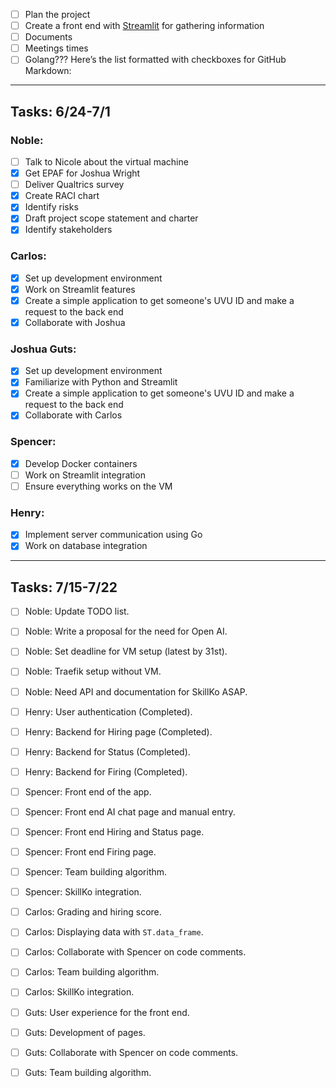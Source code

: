 - [ ] Plan the project
- [ ] Create a front end with [Streamlit](https://streamlit.io/) for gathering information
- [ ] Documents
- [ ] Meetings times
- [ ] Golang???
Here’s the list formatted with checkboxes for GitHub Markdown:

---

## Tasks: 6/24-7/1

### Noble:
- [ ] Talk to Nicole about the virtual machine
- [x] Get EPAF for Joshua Wright
- [ ] Deliver Qualtrics survey
- [x] Create RACI chart
- [x] Identify risks
- [x] Draft project scope statement and charter
- [x] Identify stakeholders

### Carlos:
- [x] Set up development environment
- [x] Work on Streamlit features
- [x] Create a simple application to get someone's UVU ID and make a request to the back end
- [x] Collaborate with Joshua

### Joshua Guts:
- [x] Set up development environment
- [x] Familiarize with Python and Streamlit
- [x] Create a simple application to get someone's UVU ID and make a request to the back end
- [x] Collaborate with Carlos

### Spencer:
- [x] Develop Docker containers
- [ ] Work on Streamlit integration
- [ ] Ensure everything works on the VM

### Henry:
- [x] Implement server communication using Go
- [x] Work on database integration

---
## Tasks: 7/15-7/22

- [ ] Noble: Update TODO list.
- [ ] Noble: Write a proposal for the need for Open AI.
- [ ] Noble: Set deadline for VM setup (latest by 31st).
- [ ] Noble: Traefik setup without VM.
- [ ] Noble: Need API and documentation for SkillKo ASAP.

- [ ] Henry: User authentication (Completed).
- [ ] Henry: Backend for Hiring page (Completed).
- [ ] Henry: Backend for Status (Completed).
- [ ] Henry: Backend for Firing (Completed).

- [ ] Spencer: Front end of the app.
- [ ] Spencer: Front end AI chat page and manual entry.
- [ ] Spencer: Front end Hiring and Status page.
- [ ] Spencer: Front end Firing page.
- [ ] Spencer: Team building algorithm.
- [ ] Spencer: SkillKo integration.

- [ ] Carlos: Grading and hiring score.
- [ ] Carlos: Displaying data with `ST.data_frame`.
- [ ] Carlos: Collaborate with Spencer on code comments.
- [ ] Carlos: Team building algorithm.
- [ ] Carlos: SkillKo integration.

- [ ] Guts: User experience for the front end.
- [ ] Guts: Development of pages.
- [ ] Guts: Collaborate with Spencer on code comments.
- [ ] Guts: Team building algorithm.

